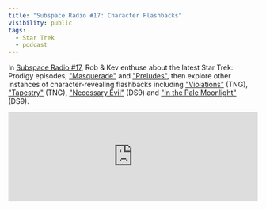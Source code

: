 ```yaml
---
title: "Subspace Radio #17: Character Flashbacks"
visibility: public
tags:
  - Star Trek
  - podcast
---
```

In [Subspace Radio #17](https://www.subspace.fm/episodes/episode-17-character-flashbacks-pro-1x15-masquerade-pro-1x16-preludes), Rob & Kev enthuse about the latest Star Trek: Prodigy episodes, ["Masquerade"](https://memory-alpha.fandom.com/wiki/Masquerade_(episode)) and ["Preludes"](https://memory-alpha.fandom.com/wiki/Preludes_(episode)), then explore other instances of character-revealing flashbacks including ["Violations"](https://memory-alpha.fandom.com/wiki/Violations_(episode)) (TNG), ["Tapestry"](https://memory-alpha.fandom.com/wiki/Tapestry_(episode)) (TNG), ["Necessary Evil"](https://memory-alpha.fandom.com/wiki/Necessary_Evil_(episode)) (DS9) and ["In the Pale Moonlight"](https://memory-alpha.fandom.com/wiki/In_the_Pale_Moonlight_(episode)) (DS9).

<iframe width="100%" height="180" frameborder="no" scrolling="no" seamless src="https://share.transistor.fm/e/1d65f23c"></iframe>
